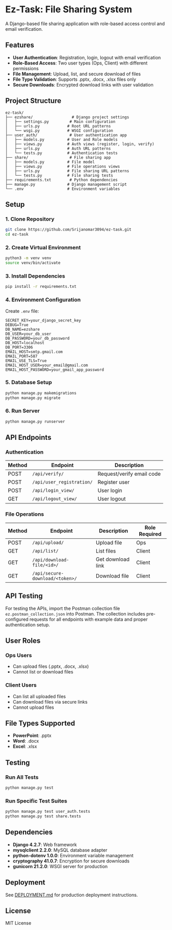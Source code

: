 # Ez-Task: File Sharing System

A Django-based file sharing application with role-based access control and email verification.

## Features

- **User Authentication**: Registration, login, logout with email verification
- **Role-Based Access**: Two user types (Ops, Client) with different permissions
- **File Management**: Upload, list, and secure download of files
- **File Type Validation**: Supports .pptx, .docx, .xlsx files only
- **Secure Downloads**: Encrypted download links with user validation

## Project Structure

```
ez-task/
├── ezshare/                 # Django project settings
│   ├── settings.py         # Main configuration
│   ├── urls.py            # Root URL patterns
│   └── wsgi.py            # WSGI configuration
├── user_auth/              # User authentication app
│   ├── models.py          # User and Role models
│   ├── views.py           # Auth views (register, login, verify)
│   ├── urls.py            # Auth URL patterns
│   └── tests.py           # Authentication tests
├── share/                  # File sharing app
│   ├── models.py          # File model
│   ├── views.py           # File operations views
│   ├── urls.py            # File sharing URL patterns
│   └── tests.py           # File sharing tests
├── requirements.txt        # Python dependencies
├── manage.py              # Django management script
└── .env                   # Environment variables
```

## Setup

### 1. Clone Repository
```bash
git clone https://github.com/Srijanomar3094/ez-task.git
cd ez-task
```

### 2. Create Virtual Environment
```bash
python3 -m venv venv
source venv/bin/activate 
```

### 3. Install Dependencies
```bash
pip install -r requirements.txt
```

### 4. Environment Configuration
Create `.env` file:
```env
SECRET_KEY=your_django_secret_key
DEBUG=True
DB_NAME=ezshare
DB_USER=your_db_user
DB_PASSWORD=your_db_password
DB_HOST=localhost
DB_PORT=3306
EMAIL_HOST=smtp.gmail.com
EMAIL_PORT=587
EMAIL_USE_TLS=True
EMAIL_HOST_USER=your_email@gmail.com
EMAIL_HOST_PASSWORD=your_gmail_app_password
```

### 5. Database Setup
```bash
python manage.py makemigrations
python manage.py migrate
```

### 6. Run Server
```bash
python manage.py runserver
```

## API Endpoints

### Authentication
| Method | Endpoint | Description |
|--------|----------|-------------|
| POST | `/api/verify/` | Request/verify email code |
| POST | `/api/user_registration/` | Register user |
| POST | `/api/login_view/` | User login |
| GET | `/api/logout_view/` | User logout |

### File Operations
| Method | Endpoint | Description | Role Required |
|--------|----------|-------------|---------------|
| POST | `/api/upload/` | Upload file | Ops |
| GET | `/api/list/` | List files | Client |
| GET | `/api/download-file/<id>/` | Get download link | Client |
| GET | `/api/secure-download/<token>/` | Download file | Client |

## API Testing

For testing the APIs, import the Postman collection file `ez.postman_collection.json` into Postman. The collection includes pre-configured requests for all endpoints with example data and proper authentication setup.

## User Roles

### Ops Users
- Can upload files (.pptx, .docx, .xlsx)
- Cannot list or download files

### Client Users
- Can list all uploaded files
- Can download files via secure links
- Cannot upload files

## File Types Supported
- **PowerPoint**: .pptx
- **Word**: .docx  
- **Excel**: .xlsx

## Testing

### Run All Tests
```bash
python manage.py test
```

### Run Specific Test Suites
```bash
python manage.py test user_auth.tests
python manage.py test share.tests
```

## Dependencies

- **Django 4.2.7**: Web framework
- **mysqlclient 2.2.0**: MySQL database adapter
- **python-dotenv 1.0.0**: Environment variable management
- **cryptography 41.0.7**: Encryption for secure downloads
- **gunicorn 21.2.0**: WSGI server for production

## Deployment

See [DEPLOYMENT.md](DEPLOYMENT.md) for production deployment instructions.

## License

MIT License 
